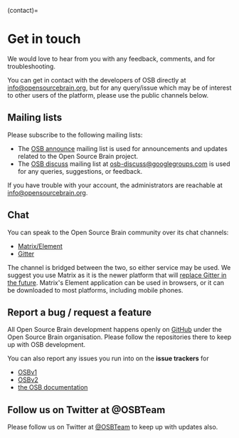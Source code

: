 (contact)=
# Get in touch

We would love to hear from you with any feedback, comments, and for troubleshooting.

You can get in contact with the developers of OSB directly at [info@opensourcebrain.org](mailto:info@opensourcebrain.org), but for any query/issue which may be of interest to other users of the platform, please use the public channels below.

## Mailing lists

Please subscribe to the following mailing lists:

- The [OSB announce](https://groups.google.com/forum/?fromgroups#!forum/osb-announce) mailing list is used for announcements and updates related to the Open Source Brain project.
- The [OSB discuss](https://groups.google.com/forum/?fromgroups#!forum/osb-discuss) mailing list at  [osb-discuss@googlegroups.com](mailto:osb-discuss@googlegroups.com) is used for any queries, suggestions, or feedback.

If you have trouble with your account, the administrators are reachable at [info@opensourcebrain.org](mailto:info@opensourcebrain.org).
## Chat

You can speak to the Open Source Brain community over its chat channels:

- [Matrix/Element](https://matrix.to/#/%23OpenSourceBrain_community:gitter.im?utm_source=gitter)
- [Gitter](https://gitter.im/OpenSourceBrain/community?utm_source=share-link&utm_medium=link&utm_campaign=share-link)

The channel is bridged between the two, so either service may be used.
We suggest you use Matrix as it is the newer platform that will [replace Gitter in the future](https://matrix.org/blog/2020/12/07/gitter-now-speaks-matrix#whats-next).
Matrix's Element application can be used in browsers, or it can be downloaded to most platforms, including mobile phones.

## Report a bug / request a feature

All Open Source Brain development happens openly on [GitHub](https://github.com/OpenSourceBrain/) under the Open Source Brain organisation.
Please follow the repositories there to keep up with OSB development.

You can also report any issues you run into on the **issue trackers** for
- [OSBv1](https://github.com/OpenSourceBrain/geppetto-osb/issues)
- [OSBv2](https://github.com/OpenSourceBrain/OSBv2/issues)
- [the OSB documentation](https://github.com/OpenSourceBrain/Documentation/issues)

## Follow us on Twitter at @OSBTeam

Please follow us on Twitter at [@OSBTeam](https://twitter.com/OSBTeam) to keep up with updates also.
